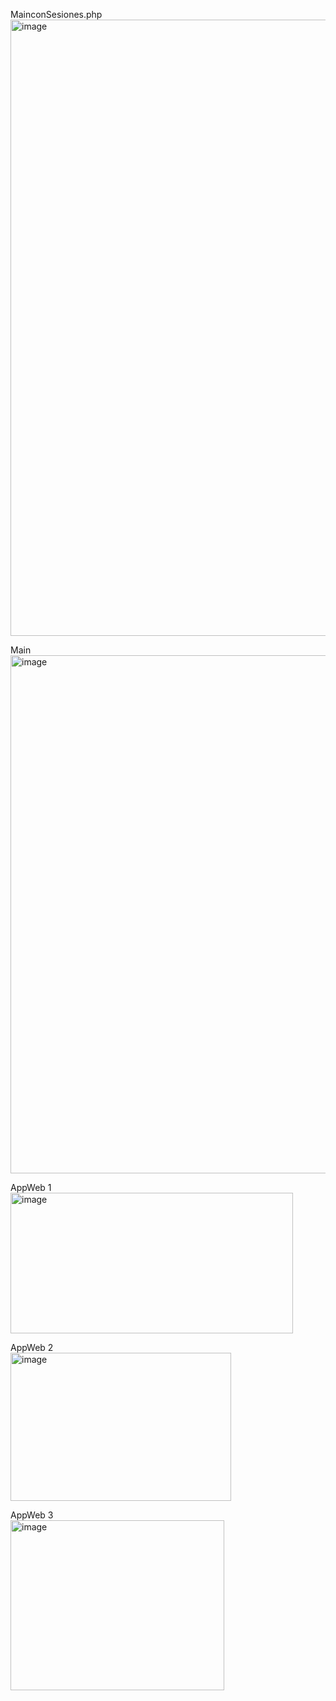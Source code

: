 MainconSesiones.php <br>
<img width="863" height="986" alt="image" src="https://github.com/user-attachments/assets/357bf87b-49ae-418a-b529-3efadc21db34" />

Main <br>
<img width="736" height="829" alt="image" src="https://github.com/user-attachments/assets/cb50f1c5-5ce8-4674-8e1c-c45f12b026bc" />

AppWeb 1 <br>
<img width="452" height="225" alt="image" src="https://github.com/user-attachments/assets/6a470823-3f8f-418a-a14d-a59201e669b2" />

AppWeb 2<br>
<img width="353" height="237" alt="image" src="https://github.com/user-attachments/assets/1babaced-2747-4ede-b7ec-b760dbaa468f" />

AppWeb 3 <br>
<img width="342" height="272" alt="image" src="https://github.com/user-attachments/assets/046574d3-b824-44af-807e-5f541e3d7ccb" />
